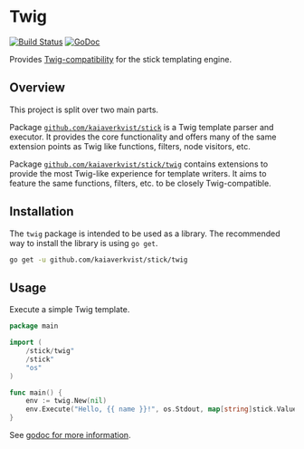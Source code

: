 Twig
====

[![Build Status](https://travis-ci.org/kaiaverkvist/stick.svg?branch=master)](https://travis-ci.org/kaiaverkvist/stick)
[![GoDoc](https://godoc.org/github.com/kaiaverkvist/stick/twig?status.svg)](https://godoc.org/github.com/kaiaverkvist/stick/twig)

Provides [Twig-compatibility](http://twig.sensiolabs.org/) for the stick
templating engine.


Overview
--------

This project is split over two main parts.

Package
[`github.com/kaiaverkvist/stick`](https://github.com/kaiaverkvist/stick)
is a Twig template parser and executor. It provides the core
functionality and offers many of the same extension points as Twig like
functions, filters, node visitors, etc.

Package
[`github.com/kaiaverkvist/stick/twig`](https://github.com/kaiaverkvist/stick/tree/master/twig)
contains extensions to provide the most Twig-like experience for
template writers. It aims to feature the same functions, filters, etc.
to be closely Twig-compatible.


Installation
------------

The `twig` package is intended to be used as a library. The recommended
way to install the library is using `go get`.

```bash
go get -u github.com/kaiaverkvist/stick/twig
```


Usage
-----

Execute a simple Twig template.

```go
package main

import (
	/stick/twig"
	/stick"
	"os"
)

func main() {
    env := twig.New(nil)
	env.Execute("Hello, {{ name }}!", os.Stdout, map[string]stick.Value{"name": "Tyler"})
}
```

See [godoc for more information](https://godoc.org/github.com/kaiaverkvist/stick/twig).


